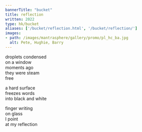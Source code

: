 ```yaml
---
bannerTitle: "bucket" 
title: reflection
written: 2022
type: hk/bucket
aliases: ['/bucket/reflection.html', '/bucket/reflection/']
images:
- path: /images/mantrasphere/gallery/promo/pl_hc_ba.jpg 
  alt: Pete, Hughie, Barry
---
```


droplets condensed   
on a window  
moments ago  
they were steam  
free

a hard surface  
freezes words  
into black and white

finger writing  
on glass  
I point  
at my reflection

